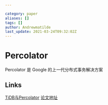 ```yaml
---

category: paper
aliases: []
tags: []
author: Andrewmatilde
last_update: 2021-03-24T09:32:02Z
---
```


# Percolator
Percolator 是 Google 的上一代分布式事务解决方案

## Links

 [TiDB与Percolator](https://pingcap.com/blog-cn/percolator-and-txn/)
 [论文地址](https://research.google/pubs/pub36726/)
